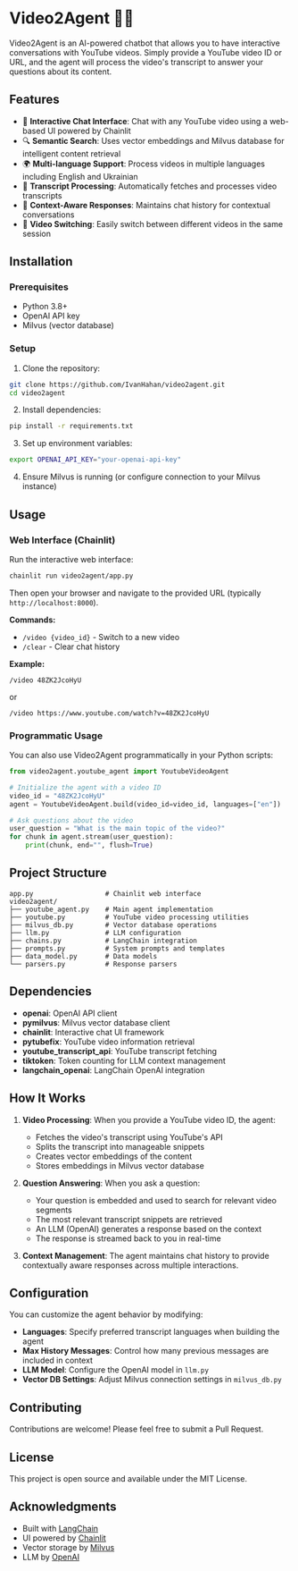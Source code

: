 # Video2Agent 🎥🤖

Video2Agent is an AI-powered chatbot that allows you to have interactive conversations with YouTube videos. Simply provide a YouTube video ID or URL, and the agent will process the video's transcript to answer your questions about its content.

## Features

- 💬 **Interactive Chat Interface**: Chat with any YouTube video using a web-based UI powered by Chainlit
- 🔍 **Semantic Search**: Uses vector embeddings and Milvus database for intelligent content retrieval
- 🌍 **Multi-language Support**: Process videos in multiple languages including English and Ukrainian
- 📝 **Transcript Processing**: Automatically fetches and processes video transcripts
- 🧠 **Context-Aware Responses**: Maintains chat history for contextual conversations
- 🔄 **Video Switching**: Easily switch between different videos in the same session

## Installation

### Prerequisites

- Python 3.8+
- OpenAI API key
- Milvus (vector database)

### Setup

1. Clone the repository:
```bash
git clone https://github.com/IvanHahan/video2agent.git
cd video2agent
```

2. Install dependencies:
```bash
pip install -r requirements.txt
```

3. Set up environment variables:
```bash
export OPENAI_API_KEY="your-openai-api-key"
```

4. Ensure Milvus is running (or configure connection to your Milvus instance)

## Usage

### Web Interface (Chainlit)

Run the interactive web interface:

```bash
chainlit run video2agent/app.py
```

Then open your browser and navigate to the provided URL (typically `http://localhost:8000`).

**Commands:**
- `/video {video_id}` - Switch to a new video
- `/clear` - Clear chat history

**Example:**
```
/video 48ZK2JcoHyU
```
or
```
/video https://www.youtube.com/watch?v=48ZK2JcoHyU
```

### Programmatic Usage

You can also use Video2Agent programmatically in your Python scripts:

```python
from video2agent.youtube_agent import YoutubeVideoAgent

# Initialize the agent with a video ID
video_id = "48ZK2JcoHyU"
agent = YoutubeVideoAgent.build(video_id=video_id, languages=["en"])

# Ask questions about the video
user_question = "What is the main topic of the video?"
for chunk in agent.stream(user_question):
    print(chunk, end="", flush=True)
```

## Project Structure

```
app.py                  # Chainlit web interface
video2agent/
├── youtube_agent.py    # Main agent implementation
├── youtube.py          # YouTube video processing utilities
├── milvus_db.py        # Vector database operations
├── llm.py              # LLM configuration
├── chains.py           # LangChain integration
├── prompts.py          # System prompts and templates
├── data_model.py       # Data models
└── parsers.py          # Response parsers
```

## Dependencies

- **openai**: OpenAI API client
- **pymilvus**: Milvus vector database client
- **chainlit**: Interactive chat UI framework
- **pytubefix**: YouTube video information retrieval
- **youtube_transcript_api**: YouTube transcript fetching
- **tiktoken**: Token counting for LLM context management
- **langchain_openai**: LangChain OpenAI integration

## How It Works

1. **Video Processing**: When you provide a YouTube video ID, the agent:
   - Fetches the video's transcript using YouTube's API
   - Splits the transcript into manageable snippets
   - Creates vector embeddings of the content
   - Stores embeddings in Milvus vector database

2. **Question Answering**: When you ask a question:
   - Your question is embedded and used to search for relevant video segments
   - The most relevant transcript snippets are retrieved
   - An LLM (OpenAI) generates a response based on the context
   - The response is streamed back to you in real-time

3. **Context Management**: The agent maintains chat history to provide contextually aware responses across multiple interactions.

## Configuration

You can customize the agent behavior by modifying:
- **Languages**: Specify preferred transcript languages when building the agent
- **Max History Messages**: Control how many previous messages are included in context
- **LLM Model**: Configure the OpenAI model in `llm.py`
- **Vector DB Settings**: Adjust Milvus connection settings in `milvus_db.py`

## Contributing

Contributions are welcome! Please feel free to submit a Pull Request.

## License

This project is open source and available under the MIT License.

## Acknowledgments

- Built with [LangChain](https://github.com/langchain-ai/langchain)
- UI powered by [Chainlit](https://github.com/Chainlit/chainlit)
- Vector storage by [Milvus](https://milvus.io/)
- LLM by [OpenAI](https://openai.com/)

